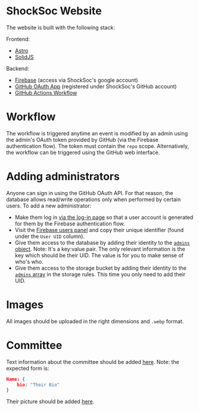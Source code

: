 # ShockSoc Website

The website is built with the following stack:

Frontend:

- [Astro](https://astro.build/)
- [SolidJS](https://www.solidjs.com/)

Backend:

- [Firebase](https://firebase.google.com/) (access via ShockSoc's google account)
- [GitHub OAuth App](https://docs.github.com/en/developers/apps/building-oauth-apps/creating-an-oauth-app) (registered under ShockSoc's GitHub account)
- [GitHub Actions Workflow](https://docs.github.com/en/actions/using-workflows/about-workflows)

# Workflow

The workflow is triggered anytime an event is modified by an admin using the admin's OAuth token provided by GitHub (via the Firebase authentication flow). The token must contain the `repo` scope. Alternatively, the workflow can be triggered using the GitHub web interface.

# Adding administrators

Anyone can sign in using the GitHub OAuth API. For that reason, the database allows read/write operations only when performed by certain users. To add a new administrator:

- Make them log in [via the log-in page](https://shocksoc.org/login/) so that a user account is generated for them by the Firebase authentication flow.
- Visit the [Firebase users panel](https://console.firebase.google.com/u/0/project/website-storage-74225/authentication/users) and copy their unique identifier (found under the `User UID` column).
- Give them access to the database by adding their identity to the [`admins` object](https://console.firebase.google.com/u/0/project/website-storage-74225/database/website-storage-74225-default-rtdb/data/~2Fadmins). Note: It's a key:value pair. The only relevant information is the key which should be their UID. The value is for you to make sense of who's who.
- Give them access to the storage bucket by adding their identity to the [`admins` array](https://console.firebase.google.com/u/0/project/website-storage-74225/storage/website-storage-74225.appspot.com/rules) in the storage rules. This time you only need to add their UID.

# Images

All images should be uploaded in the right dimensions and `.webp` format.

# Committee

Text information about the committee should be added [here](https://console.firebase.google.com/u/0/project/website-storage-74225/database/website-storage-74225-default-rtdb/data/~2Fcommittee). Note: the expected form is:

```json
Name: {
    bio: "Their Bio"
}
```

Their picture should be added [here](https://console.firebase.google.com/u/0/project/website-storage-74225/storage/website-storage-74225.appspot.com/files/~2Fcommittee).
